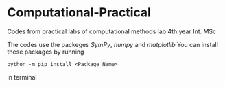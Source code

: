 # Computational-Practical

Codes from practical labs of computational methods lab 4th year Int. MSc

The codes use the packeges _SymPy_, _numpy_ and _matplotlib_
You can install these packages by running 

```ps
python -m pip install <Package Name>
```

in terminal
